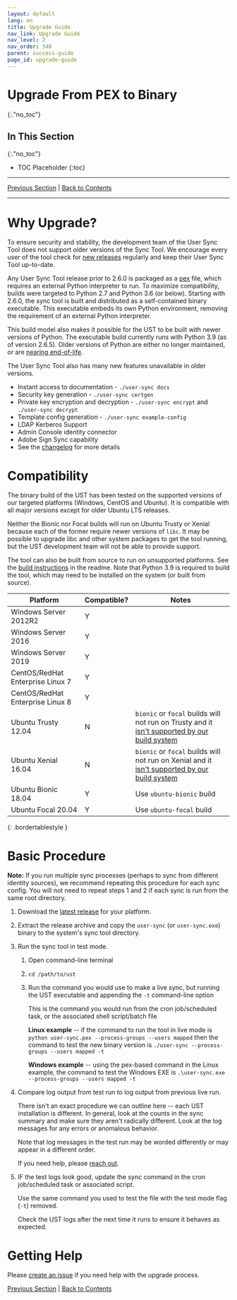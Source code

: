 ```yaml
---
layout: default
lang: en
title: Upgrade Guide
nav_link: Upgrade Guide
nav_level: 2
nav_order: 340
parent: success-guide
page_id: upgrade-guide
---
```


# Upgrade From PEX to Binary
{:."no_toc"}

## In This Section
{:."no_toc"}

* TOC Placeholder
{:toc}

---

[Previous Section](scheduling.md) \| [Back to Contents](index.md)

---

# Why Upgrade?

To ensure security and stability, the development team of the User Sync Tool does not support older versions of the Sync
Tool. We encourage every user of the tool check for [new releases](https://github.com/adobe-apiplatform/user-sync.py/releases/latest)
regularly and keep their User Sync Tool up-to-date.

Any User Sync Tool release prior to 2.6.0 is packaged as a [pex](https://github.com/pantsbuild/pex) file, which requires an
external Python interpreter to run. To maximize compatibility, builds were targeted to Python 2.7 and Python 3.6 (or below).
Starting with 2.6.0, the sync tool is built and distributed as a self-contained binary executable. This executable embeds its
own Python environment, removing the requirement of an external Python interpreter.

This build model also makes it possible for the UST to be built with newer versions of Python. The executable build currently
runs with Python 3.9 (as of version 2.6.5). Older versions of Python are either no longer maintained, or are
[nearing end-of-life](https://endoflife.date/python).

The User Sync Tool also has many new features unavailable in older versions.

* Instant access to documentation - `./user-sync docs`
* Security key generation - `./user-sync certgen`
* Private key encryption and decryption - `./user-sync encrypt` and `./user-sync decrypt`
* Template config generation - `./user-sync example-config`
* LDAP Kerberos Support
* Admin Console identity connector
* Adobe Sign Sync capability
* See the [changelog](https://raw.githubusercontent.com/adobe-apiplatform/user-sync.py/v2/.changelog/changelog.md) for more details

# Compatibility

The binary build of the UST has been tested on the supported versions of our targeted platforms (Windows, CentOS and Ubuntu). It is
compatible with all major versions except for older Ubuntu LTS releases.

Neither the Bionic nor Focal builds will run on Ubuntu Trusty or Xenial because each of the former require newer versions of `libc`.
It may be possible to upgrade libc and other system packages to get the tool running, but the UST development team will not be able to
provide support.

The tool can also be built from source to run on unsupported platforms. See the [build instructions](https://github.com/adobe-apiplatform/user-sync.py#build-instructions)
in the readme. Note that Python 3.9 is required to build the tool, which may need to be installed on the system (or built from source).

| Platform | Compatible? | Notes |
|---|---|---|
| Windows Server 2012R2 | Y | |
| Windows Server 2016 | Y | |
| Windows Server 2019 | Y | |
| CentOS/RedHat Enterprise Linux 7 | Y | |
| CentOS/RedHat Enterprise Linux 8 | Y | |
| Ubuntu Trusty 12.04 | N | `bionic` or `focal` builds will not run on Trusty and it [isn't supported by our build system](https://github.com/actions/virtual-environments) |
| Ubuntu Xenial 16.04 | N | `bionic` or `focal` builds will not run on Xenial and it [isn't supported by our build system](https://github.com/actions/virtual-environments) |
| Ubuntu Bionic 18.04 | Y | Use `ubuntu-bionic` build |
| Ubuntu Focal 20.04 | Y | Use `ubuntu-focal` build |
{: .bordertablestyle }

# Basic Procedure

**Note:** If you run multiple sync processes (perhaps to sync from different identity sources), we recommend repeating this procedure
for each sync config. You will not need to repeat steps 1 and 2 if each sync is run from the same root directory.

1. Download the [latest release](https://github.com/adobe-apiplatform/user-sync.py/releases/latest) for your platform.
2. Extract the release archive and copy the `user-sync` (or `user-sync.exe`) binary to the system's sync tool directory.
3. Run the sync tool in test mode.
    1. Open command-line terminal
    2. `cd /path/to/ust`
    3. Run the command you would use to make a live sync, but running the UST executable and appending the `-t` command-line option
        
       This is the command you would run from the cron job/scheduled task, or the associated shell script/batch file

       **Linux example** -- if the command to run the tool in live mode is `python user-sync.pex --process-groups --users mapped`
       then the command to test the new binary version is `./user-sync --process-groups --users mapped -t`

       **Windows example** -- using the pex-based command in the Linux example, the command to test the Windows EXE is
       `.\user-sync.exe --process-groups --users mapped -t`
4. Compare log output from test run to log output from previous live run.
   
   There isn't an exact procedure we can outline here -- each UST installation is different. In general, look at the counts in the
   sync summary and make sure they aren't radically different. Look at the log messages for any errors or anomalous behavior.

   Note that log messages in the test run may be worded differently or may appear in a different order.

   If you need help, please [reach out](#getting-help).

5. IF the test logs look good, update the sync command in the cron job/scheduled task or associated script.

   Use the same command you used to test the file with the test mode flag (`-t`) removed.

   Check the UST logs after the next time it runs to ensure it behaves as expected.

# Getting Help

Please [create an issue](https://github.com/adobe-apiplatform/user-sync.py/issues) if you need help with the upgrade process.

[Previous Section](scheduling.md) \| [Back to Contents](index.md)
